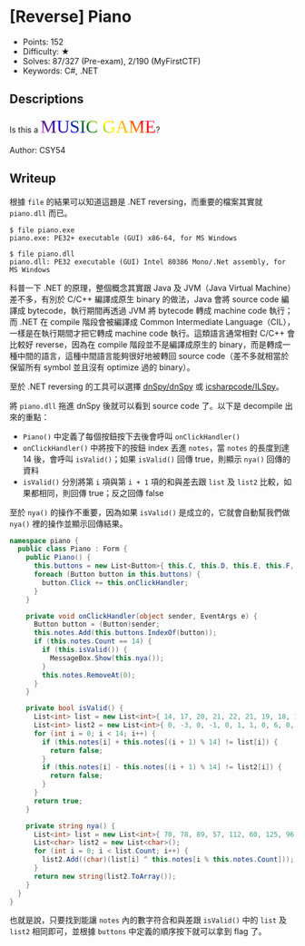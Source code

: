# [Reverse] Piano

- Points: 152
- Difficulty: ★
- Solves: 87/327 (Pre-exam), 2/190 (MyFirstCTF)
- Keywords: C#, .NET

## Descriptions

Is this a <span class="rainbow-text" style="font-family: Comic sans MS; font-size: 2rem; background-image: repeating-linear-gradient(45deg, violet, indigo, blue, green, yellow, orange, red, violet); -webkit-background-clip: text; -webkit-text-fill-color: transparent;">MUSIC GAME</span>?

Author: CSY54

## Writeup

根據 `file` 的結果可以知道這題是 .NET reversing，而重要的檔案其實就 `piano.dll` 而已。

```shell
$ file piano.exe
piano.exe: PE32+ executable (GUI) x86-64, for MS Windows

$ file piano.dll
piano.dll: PE32 executable (GUI) Intel 80386 Mono/.Net assembly, for MS Windows
```

科普一下 .NET 的原理，整個概念其實跟 Java 及 JVM（Java Virtual Machine）差不多，有別於 C/C++ 編譯成原生 binary 的做法，Java 會將 source code 編譯成 bytecode，執行期間再透過 JVM 將 bytecode 轉成 machine code 執行；而 .NET 在 compile 階段會被編譯成 Common Intermediate Language（CIL），一樣是在執行期間才把它轉成 machine code 執行。這類語言通常相對 C/C++ 會比較好 reverse，因為在 compile 階段並不是編譯成原生的 binary，而是轉成一種中間的語言，這種中間語言能夠很好地被轉回 source code（差不多就相當於保留所有 symbol 並且沒有 optimize 過的 binary）。

至於 .NET reversing 的工具可以選擇 [dnSpy/dnSpy](https://github.com/dnSpy/dnSpy) 或 [icsharpcode/ILSpy](https://github.com/icsharpcode/ILSpy)。

將 `piano.dll` 拖進 dnSpy 後就可以看到 source code 了。以下是 decompile 出來的重點：

- `Piano()` 中定義了每個按鈕按下去後會呼叫 `onClickHandler()`
- `onClickHandler()` 中將按下的按鈕 index 丟進 `notes`，當 `notes` 的長度到達 14 後，會呼叫 `isValid()`；如果 `isValid()` 回傳 true，則顯示 `nya()` 回傳的資料
- `isValid()` 分別將第 `i` 項與第 `i + 1` 項的和與差去跟 `list` 及 `list2` 比較，如果都相同，則回傳 true；反之回傳 false

至於 `nya()` 的操作不重要，因為如果 `isValid()` 是成立的，它就會自動幫我們做 `nya()` 裡的操作並顯示回傳結果。

```c#
namespace piano {
  public class Piano : Form {
    public Piano() {
      this.buttons = new List<Button>{ this.C, this.D, this.E, this.F, this.G, this.A, this.B, this.CSharp, this.DSharp, this.FSharp, this.GSharp, this.ASharp };
      foreach (Button button in this.buttons) {
        button.Click += this.onClickHandler;
      }
    }

    private void onClickHandler(object sender, EventArgs e) {
      Button button = (Button)sender;
      this.notes.Add(this.buttons.IndexOf(button));
      if (this.notes.Count == 14) {
        if (this.isValid()) {
          MessageBox.Show(this.nya());
        }
        this.notes.RemoveAt(0);
      }
    }

    private bool isValid() {
      List<int> list = new List<int>{ 14, 17, 20, 21, 22, 21, 19, 18, 12, 6, 11, 16, 15, 14 };
      List<int> list2 = new List<int>{ 0, -3, 0, -1, 0, 1, 1, 0, 6, 0, -5, 0, 1, 0 };
      for (int i = 0; i < 14; i++) {
        if (this.notes[i] + this.notes[(i + 1) % 14] != list[i]) {
          return false;
        }
        if (this.notes[i] - this.notes[(i + 1) % 14] != list2[i]) {
          return false;
        }
      }
      return true;
    }

    private string nya() {
      List<int> list = new List<int>{ 70, 78, 89, 57, 112, 60, 125, 96, 103, 104, 50, 109, 87, 115, 112, 54, 100, 97, 103, 56, 85, 101, 56, 119, 119, 100, 59, 88, 50, 48, 62, 120, 84, 58, 100, 86, 74, 92, 54, 96, 60, 117, 119, 122 };
      List<char> list2 = new List<char>();
      for (int i = 0; i < list.Count; i++) {
        list2.Add((char)(list[i] ^ this.notes[i % this.notes.Count]));
      }
      return new string(list2.ToArray());
    }
  }
}
```

也就是說，只要找到能讓 `notes` 內的數字符合和與差跟 `isValid()` 中的 `list` 及 `list2` 相同即可，並根據 `buttons` 中定義的順序按下就可以拿到 flag 了。

